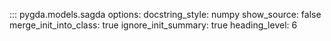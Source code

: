 ::: pygda.models.sagda
    options:
      docstring_style: numpy
      show_source: false
      merge_init_into_class: true
      ignore_init_summary: true
      heading_level: 6
